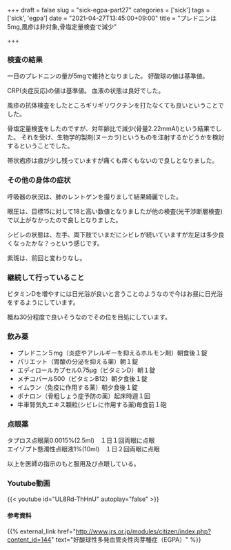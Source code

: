 +++
draft = false
slug = "sick-egpa-part27"
categories = ['sick']
tags = ['sick', 'egpa']
date = "2021-04-27T13:45:00+09:00"
title = "プレドニンは5mg,風疹は非対象,骨塩定量検査で減少"

+++

### 検査の結果
一日のプレドニンの量が5mgで維持となりました。
好酸球の値は基準値。

<!--more-->

CRP(炎症反応)の値は基準値。
血液の状態は良好でした。

風疹の抗体検査をしたところギリギリワクチンを打たなくても良いということでした。

骨塩定量検査をしたのですが、対年齢比で減少(骨量2.22mmAl)という結果でした。
それを受け、生物学的製剤(ヌーカラ)というものを注射するかどうかを検討するということでした。

帯状疱疹は痕が少し残っていますが痛くも痒くもないので良しとなりました。

### その他の身体の症状

呼吸器の状況は、肺のレントゲンを撮りまして結果綺麗でした。

眼圧は、目標15に対して18と高い数値となりましたが他の検査(光干渉断層検査)で以上がなかったので良しとなりました。

シビレの状態は、左手、両下肢でいまだにシビレが続いていますが左足は多少良くなったかな？っという感じです。

紫斑は、前回と変わりなし。


### 継続して行っていること

ビタミンDを増やすには日光浴が良いと言うことのようなので今はお昼に日光浴をするようにしています。

概ね30分程度で良いそうなのでその位を目処にしています。

### 飲み薬
- プレドニン５mg（炎症やアレルギーを抑えるホルモン剤）朝食後１錠   
- パリエット（胃酸の分泌を抑える薬）朝１錠  
- エディロールカプセル0.75μg（ビタミンD）朝１錠
- メチコバール500（ビタミンB12）朝夕食後１錠  
- イムラン（免疫に作用する薬）朝夕食後１錠  
- ボナロン（骨粗しょう症予防の薬）起床時週１回  
- 牛車腎気丸エキス顆粒(シビレに作用する薬)毎食前１砲

### 点眼薬
タプロス点眼薬0.0015%(2.5ml)　１日１回両眼に点眼  
エイゾプト懸濁性点眼液1%(10ml)　１日２回両眼に点眼

以上を医師の指示のもと服用及び点眼している。

### Youtube動画

{{< youtube id="UL8Rd-ThHnU" autoplay="false" >}}

#### 参考資料

{{% external_link href="http://www.jrs.or.jp/modules/citizen/index.php?content_id=144" text="好酸球性多発血管炎性肉芽種症（EGPA）" %}}
